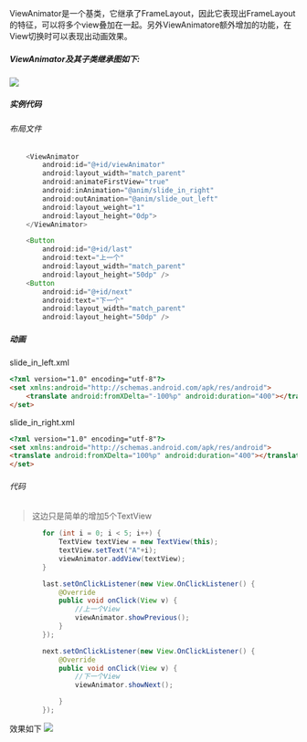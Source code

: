 ViewAnimator是一个基类，它继承了FrameLayout，因此它表现出FrameLayout的特征，可以将多个view叠加在一起。另外ViewAnimatore额外增加的功能，在View切换时可以表现出动画效果。
##### ViewAnimator及其子类继承图如下:
![](http://osswb.oss-cn-shanghai.aliyuncs.com/image/e61190ef76c6a7ef70345787f9faaf51f3de6605.png)

##### 实例代码
###### 布局文件
```java
    <ViewAnimator
        android:id="@+id/viewAnimator"
        android:layout_width="match_parent"
        android:animateFirstView="true"
        android:inAnimation="@anim/slide_in_right"
        android:outAnimation="@anim/slide_out_left"
        android:layout_weight="1"
        android:layout_height="0dp">
    </ViewAnimator>

    <Button
        android:id="@+id/last"
        android:text="上一个"
        android:layout_width="match_parent"
        android:layout_height="50dp" />
    <Button
        android:id="@+id/next"
        android:text="下一个"
        android:layout_width="match_parent"
        android:layout_height="50dp" />
```

##### 动画
slide_in_left.xml
```html
<?xml version="1.0" encoding="utf-8"?>
<set xmlns:android="http://schemas.android.com/apk/res/android">
    <translate android:fromXDelta="-100%p" android:duration="400"></translate>
</set>
```
slide_in_right.xml
```html
<?xml version="1.0" encoding="utf-8"?>
<set xmlns:android="http://schemas.android.com/apk/res/android">
<translate android:fromXDelta="100%p" android:duration="400"></translate>
</set>
```

###### 代码
> 这边只是简单的增加5个TextView

```java
        for (int i = 0; i < 5; i++) {
            TextView textView = new TextView(this);
            textView.setText("A"+i);
            viewAnimator.addView(textView);
        }

        last.setOnClickListener(new View.OnClickListener() {
            @Override
            public void onClick(View v) {
                //上一个View
                viewAnimator.showPrevious();
            }
        });

        next.setOnClickListener(new View.OnClickListener() {
            @Override
            public void onClick(View v) {
                //下一个View
                viewAnimator.showNext();

            }
        });

```
效果如下
![](http://osswb.oss-cn-shanghai.aliyuncs.com/image/QQ%E6%88%AA%E5%9B%BE20160301230541.jpg)
